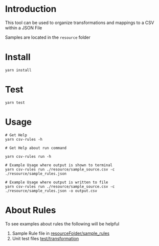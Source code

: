 # Introduction

This tool can be used to organize transformations and mappings to a CSV within a JSON File

Samples are located in the `resource` folder

# Install

``
yarn install
``

# Test

``
yarn test
``

# Usage

```
# Get Help
yarn csv-rules -h

# Get Help about run command

yarn csv-rules run -h

# Example Usage where output is shown to terminal
yarn csv-rules run ./resource/sample_source.csv -c ./resource/sample_rules.json

# Example Usage where output is written to file
yarn csv-rules run ./resource/sample_source.csv -c ./resource/sample_rules.json -o output.csv
```

# About Rules

To see examples about rules the following will be helpful

1. Sample Rule file in [resourceFolder/sample_rules](./resource/sample_rules.json)
2. Unit test files [test/transformation](./test/transformation)